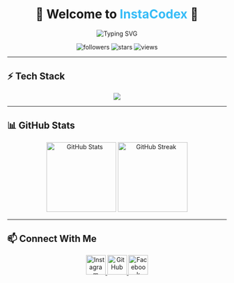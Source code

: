 <!-- Banner -->
<div align="center">
  <h1>🚀 Welcome to <span style="color:#36BCF7;">InstaCodex</span> 🚀</h1>
  
  <p align="center">
    <img src="https://readme-typing-svg.herokuapp.com?font=Fira+Code&size=22&duration=3000&pause=800&color=36BCF7&center=true&vCenter=true&width=500&lines=Hello+World!+👋;Open+Source+Code;Python+%7C+Tailwind+%7C+PHP;Let's+Build+Something+Awesome!" alt="Typing SVG" />
  </p>

  <!-- Badges -->
  <p align="center">
    <img src="https://img.shields.io/github/followers/InstaCodex?logo=github&style=for-the-badge&color=36BCF7" alt="followers" />
    <img src="https://img.shields.io/github/stars/InstaCodex?logo=github&style=for-the-badge&color=F7768E" alt="stars" />
    <img src="https://komarev.com/ghpvc/?username=InstaCodex&style=for-the-badge&color=yellow" alt="views" />
  </p>
</div>

---

## ⚡ Tech Stack
<p align="center">
  <img src="https://skillicons.dev/icons?i=python,bootstrap,html,css,tailwind,git,github,vscode,php,laravel,figma" />
</p>

---

## 📊 GitHub Stats
<p align="center">
  <img src="https://github-readme-stats.vercel.app/api?username=InstaCodex&show_icons=true&theme=radical&hide_border=true" alt="GitHub Stats" height="160"/>
  <img src="https://github-readme-streak-stats.herokuapp.com/?user=InstaCodex&theme=radical&hide_border=true" alt="GitHub Streak" height="160"/>
</p>

---

## 📫 Connect With Me
<p align="center">
  <a href="https://instagram.com/rama.a_57" target="_blank">
    <img src="https://skillicons.dev/icons?i=instagram" height="45" alt="Instagram"/>
  </a>
  <a href="https://github.com/InstaCodex" target="_blank">
    <img src="https://skillicons.dev/icons?i=github" height="45" alt="GitHub"/>
  </a>
  <a href="https://www.facebook.com/felixc.dev/" target="_blank">
    <img src="https://cdn.simpleicons.org/facebook/1877F2" height="45" alt="Facebook"/>
  </a>
</p>

